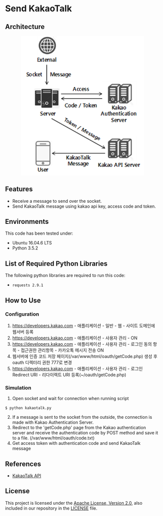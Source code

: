 # Send KakaoTalk

## Architecture
<p align="center">
    <img src="../resources/image/kakaotalk.PNG", width="400">
</p>

## Features
- Receive a message to send over the socket.
- Send KakaoTalk message using kakao api key, access code and token.

## Environments
This code has been tested under:
* Ubuntu 16.04.6 LTS
* Python 3.5.2

## List of Required Python Libraries
The following python libraries are required to run this code:
* `requests 2.9.1`

## How to Use
### Configuration
1. https://developers.kakao.com - 애플리케이션 - 일반 - 웹 - 사이트 도메인에 웹서버 등록
2. https://developers.kakao.com - 애플리케이션 - 사용자 관리 - ON
3. https://developers.kakao.com - 애플리케이션 - 사용자 관리 - 로그인 동의 항목 - 접근권한 관리항목 - 카카오톡 메시지 전송 ON
4. 웹서버에 인증 코드 저장 페이지(/var/www/html/oauth/getCode.php) 생성 후 oauth 디렉터리 권한 777로 변경
5. https://developers.kakao.com - 애플리케이션 - 사용자 관리 - 로그인 Redirect URI - 리다이렉트 URI 등록(~/oauth/getCode.php)

### Simulation
1. Open socket and wait for connection when running script
```
$ python kakaotalk.py
```
2. If a message is sent to the socket from the outside, the connection is made with Kakao Authentication Server.
3. Redirect to the 'getCode.php' page from the Kakao authentication server and receive the authentication code by POST method and save it to a file. (/var/www/html/oauth/code.txt)
4. Get access token with authentication code and send KakaoTalk message

## References
* [KakaoTalk API](https://developers.kakao.com/docs/restapi/kakaotalk-api)

## License
This project is licensed under the [Apache License, Version 2.0](https://www.apache.org/licenses/LICENSE-2.0), also included in our repository in the [LICENSE](https://github.com/khw5123/SmartHomeNotification/blob/master/LICENSE) file.

